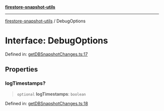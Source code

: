 [**firestore-snapshot-utils**](../README.md)

---

[firestore-snapshot-utils](../README.md) / DebugOptions

# Interface: DebugOptions

Defined in: [getDBSnapshotChanges.ts:17](https://github.com/ericvera/firestore-snapshot-utils/blob/main/src/getDBSnapshotChanges.ts#L17)

## Properties

### logTimestamps?

> `optional` **logTimestamps**: `boolean`

Defined in: [getDBSnapshotChanges.ts:18](https://github.com/ericvera/firestore-snapshot-utils/blob/main/src/getDBSnapshotChanges.ts#L18)
